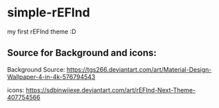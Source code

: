 # simple-rEFInd
my first rEFInd theme :D


## Source for Background and icons:

Background Source:
https://tgs266.deviantart.com/art/Material-Design-Wallpaper-4-in-4k-576794543

icons:
https://sdbinwiiexe.deviantart.com/art/rEFInd-Next-Theme-407754566
